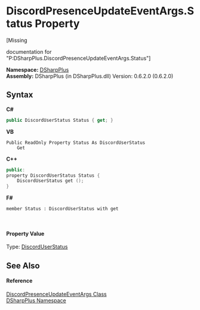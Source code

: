 # DiscordPresenceUpdateEventArgs.Status Property 
 

\[Missing <summary> documentation for "P:DSharpPlus.DiscordPresenceUpdateEventArgs.Status"\]

**Namespace:**&nbsp;<a href="503971eb-de5e-a570-9922-de9500a9b1cc">DSharpPlus</a><br />**Assembly:**&nbsp;DSharpPlus (in DSharpPlus.dll) Version: 0.6.2.0 (0.6.2.0)

## Syntax

**C#**<br />
``` C#
public DiscordUserStatus Status { get; }
```

**VB**<br />
``` VB
Public ReadOnly Property Status As DiscordUserStatus
	Get
```

**C++**<br />
``` C++
public:
property DiscordUserStatus Status {
	DiscordUserStatus get ();
}
```

**F#**<br />
``` F#
member Status : DiscordUserStatus with get

```

<br />

#### Property Value
Type: <a href="ea3192f5-7c28-8c0a-5d5a-c53a0c0ee4ed">DiscordUserStatus</a>

## See Also


#### Reference
<a href="3e57ebf0-e8fc-b48a-7088-fd86a522d315">DiscordPresenceUpdateEventArgs Class</a><br /><a href="503971eb-de5e-a570-9922-de9500a9b1cc">DSharpPlus Namespace</a><br />